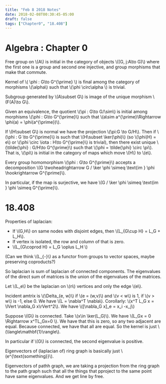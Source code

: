```yaml
---
title: "Feb 8 2018 Notes"
date: 2018-02-08T00:30:45-05:00
draft: false
tags: ["Chapter0", "18.408"]
---
```


# Algebra : Chapter 0

Free group on \\(A\\) is initial in the category of objects \\((G, j:A\to G)\\)
where the first one is a group and second one injective, and group morphisms that make that commute.

Kernel of \\( \phi : G\to G^{\prime} \\) is final among the category of morphisms 
\\(\alpha\\) such that \\(\phi \circ\alpha \\) is trivial. 

Subgroup generated by \\(A\subset G\\) is image of the unique morphism 
\\(F(A)\to G\\).

Given an equivalence, the quotient \\(\pi : G\to G/\sim\\) is initial among morphisms 
\\(\phi : G\to G^{\prime}\\) such that \\(a\sim a^{\prime}\Rightarrow \phi(a) = \phi(a^{\prime})\\).

If \\(H\subset G\\) is normal we have the projection \\(\pi:G \to G/H\\). Then if \\(\phi : G \to G^{\prime}\\) is such that 
\\(H\subset \ker(\phi)\\) (so \\(\phi(H) = e\\) or \\(\phi \circ \iota : H\to G^{\prime}\\)
is trivial), then there exist unique \\(\tilde{\phi} : G/H\to G^{\prime}\\)
such that \\(\phi = \tilde{\phi} \circ \pi\\).
That is, \\(\pi\\) is initial in the category of maps which move \\(H\\) to \\(e\\).

Every group homomorphism \\(\phi : G\to G^{\prime}\\) accepts a decomposition 
\\(G \twoheadrightarrow G / \ker \phi \simeq \text{im } \phi  \hookrightarrow G^{\prime}\\).

In particular, if the map is surjective, we have 
\\(G / \ker \phi \simeq \text{im } \phi  \simeq G^{\prime}\\).

# 18.408

Properties of laplacian:

* If \\(G,H\\) on same nodes with disjoint edges, then 
\\(L_{G\cup H} = L_G + L_H\\).
* If vertex is isolated, the row and column of that is zero.
* \\(L_{G\coprod H} = L_G \oplus L_H \\)

(Can we think \\(L_{-}\\) as a functor from groups to vector spaces, maybe preserving coproducts?)

So laplacian is sum of laplacian of connected components. The eigenvalues of the direct sum of 
matrices is the union of the eigenvalues of the matrices.

Let \\(L_e\\) be the laplacian on \\(n\\) vertices and only the edge \\(e\\).

Incident amtrix is \\(\Delta_{e, w}\\) if \\(e  = (w,v)\\) and \\(v < w\\) is 1,
if \\(v > w\\) is -1, else 0. We have \\(L = \nabla^T \nabla\\).
Corollarly: \\(x^T L_G x = \lVert \nabla_G x\rVert^2\\). 
We have \\([\nabla_G x]_e = x_i -x_j\\)

Suppose \\(G\\) is connected. Take \\(x\in \ker(L_G)\\). We have \\(L_Gx = 0 \Rightarrow
x^TL_Gx=0 \\). We have that this is zero, so any two adjacent are equal. Because connected,
we have that all are equal. So the kernel is just \\(\langle\mathbf{1}\rangle\\).

In particular if \\(G\\) is connected, the second eigenvalue is positive.

Eigenvectors of (laplacian of) ring graph is basically just \\(e^{\text{something}}\\).

Eigenvectors of pathh graph, we are taking a projection from the ring graph to the path graph
such that all the things that pproject to the same point have same eigenvalues. And we get 
line by free.